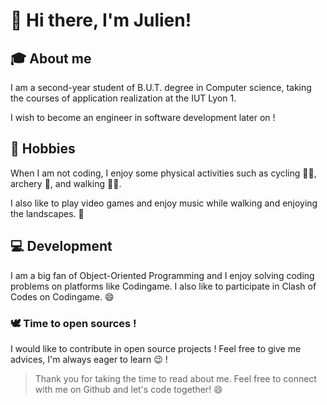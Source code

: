 # 👋 Hi there, I'm Julien!

## 🎓 About me
I am a second-year student of B.U.T. degree in Computer science, taking the courses of application realization at the IUT Lyon 1.

I wish to become an engineer in software development later on !

## 🚴 Hobbies
When I am not coding, I enjoy some physical activities such as cycling 🚴‍♂️, archery 🏹, and walking 🚶‍♂️.

I also like to play video games and enjoy music while walking and enjoying the landscapes. 🎵

## 💻 Development
I am a big fan of Object-Oriented Programming and I enjoy solving coding problems on platforms like Codingame. I also like to participate in Clash of Codes on Codingame. 😄

### 🕊️ Time to open sources !
I would like to contribute in open source projects ! Feel free to give me advices, I'm always eager to learn 😉 !

>Thank you for taking the time to read about me. Feel free to connect with me on Github and let's code together! 😄


